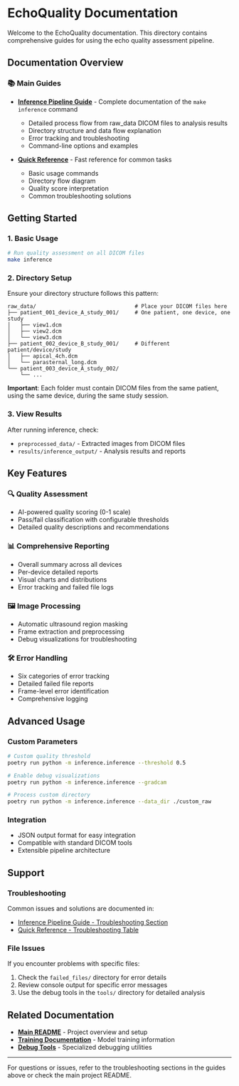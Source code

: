 # EchoQuality Documentation

Welcome to the EchoQuality documentation. This directory contains comprehensive guides for using the echo quality assessment pipeline.

## Documentation Overview

### 📚 Main Guides

- **[Inference Pipeline Guide](inference_pipeline.md)** - Complete documentation of the `make inference` command
  - Detailed process flow from raw_data DICOM files to analysis results
  - Directory structure and data flow explanation
  - Error tracking and troubleshooting
  - Command-line options and examples

- **[Quick Reference](quick_reference.md)** - Fast reference for common tasks
  - Basic usage commands
  - Directory flow diagram
  - Quality score interpretation
  - Common troubleshooting solutions

## Getting Started

### 1. Basic Usage
```bash
# Run quality assessment on all DICOM files
make inference
```

### 2. Directory Setup
Ensure your directory structure follows this pattern:
```
raw_data/                               # Place your DICOM files here
├── patient_001_device_A_study_001/     # One patient, one device, one study
│   ├── view1.dcm
│   ├── view2.dcm
│   └── view3.dcm
├── patient_002_device_B_study_001/     # Different patient/device/study
│   ├── apical_4ch.dcm
│   └── parasternal_long.dcm
└── patient_003_device_A_study_002/
    └── ...
```

**Important**: Each folder must contain DICOM files from the same patient, using the same device, during the same study session.

### 3. View Results
After running inference, check:
- `preprocessed_data/` - Extracted images from DICOM files
- `results/inference_output/` - Analysis results and reports

## Key Features

### 🔍 Quality Assessment
- AI-powered quality scoring (0-1 scale)
- Pass/fail classification with configurable thresholds
- Detailed quality descriptions and recommendations

### 📊 Comprehensive Reporting
- Overall summary across all devices
- Per-device detailed reports
- Visual charts and distributions
- Error tracking and failed file logs

### 🖼️ Image Processing
- Automatic ultrasound region masking
- Frame extraction and preprocessing
- Debug visualizations for troubleshooting

### 🛠️ Error Handling
- Six categories of error tracking
- Detailed failed file reports
- Frame-level error identification
- Comprehensive logging

## Advanced Usage

### Custom Parameters
```bash
# Custom quality threshold
poetry run python -m inference.inference --threshold 0.5

# Enable debug visualizations
poetry run python -m inference.inference --gradcam

# Process custom directory
poetry run python -m inference.inference --data_dir ./custom_raw
```

### Integration
- JSON output format for easy integration
- Compatible with standard DICOM tools
- Extensible pipeline architecture

## Support

### Troubleshooting
Common issues and solutions are documented in:
- [Inference Pipeline Guide - Troubleshooting Section](inference_pipeline.md#troubleshooting)
- [Quick Reference - Troubleshooting Table](quick_reference.md#troubleshooting)

### File Issues
If you encounter problems with specific files:
1. Check the `failed_files/` directory for error details
2. Review console output for specific error messages
3. Use the debug tools in the `tools/` directory for detailed analysis

## Related Documentation

- **[Main README](../README.md)** - Project overview and setup
- **[Training Documentation](../training/TRAINING.md)** - Model training information
- **[Debug Tools](../README.md#debug-tools)** - Specialized debugging utilities

---

For questions or issues, refer to the troubleshooting sections in the guides above or check the main project README.
